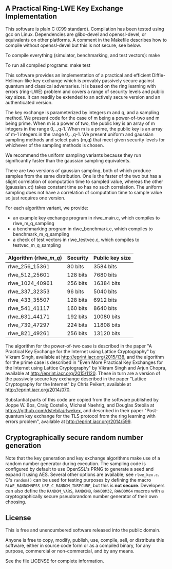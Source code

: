 A Practical Ring-LWE Key Exchange Implementation
------------------------------------------------

This software is plain C (C99 standard). Compilation has been tested using gcc on Linux. Dependencies are glibc-devel and openssl-devel, or equivalents on other platforms. A comment in the Makefile describes how to compile without openssl-devel but this is not secure, see below.

To compile everything (simulator, benchmarking, and test vectors): 
make

To run all compiled programs:
make test


This software provides an implementation of a practical and efficient Diffie-Hellman-like key exchange which is provably passively secure against quantum and classical adversaries. It is based on the ring learning with errors (ring-LWE) problem and covers a range of security levels and public key sizes. It can readily be extended to an actively secure version and an authenticated version.

The key exchange is parameterized by integers m and q, and a sampling method. We present code for the case of m being a power-of-two and m being prime. When m is a power of two, the public key is an array of m integers in the range 0,..,q-1. When m is a prime, the public key is an array of m-1 integers in the range 0,..,q-1. We present uniform and gaussian sampling methods and select pairs (m,q) that meet given security levels for whichever of the sampling methods is chosen.

We recommend the uniform sampling variants because they run significantly faster than the gaussian sampling equivalents. 

There are two versions of gaussian sampling, both of which produce samples from the same distribution. One is the faster of the two but has a slight correlation of computation time to sampled value, whereas the other (gaussian_ct) takes constant time so has no such correlation. The uniform sampling does not have a correlation of computation time to sample value so just requires one version.

For each algorithm variant, we provide:
* an example key exchange program in rlwe_main.c, which compiles to rlwe_m_q_sampling
* a benchmarking program in rlwe_benchmark.c, which compiles to benchmark_m_q_sampling
* a check of test vectors in rlwe_testvec.c, which compiles to testvec_m_q_sampling

| Algorithm (rlwe_*m*_*q*) | Security   |    Public key size |
| ------------------------ | ---------- | ------------------ |
| rlwe_256_15361           |  80 bits   |    3584 bits       |
| rlwe_512_25601           | 128 bits   |    7680 bits       |
| rlwe_1024_40961          | 256 bits   |   16384 bits       |
| rlwe_337_32353           |  96 bits   |    5040 bits       |
| rlwe_433_35507           | 128 bits   |    6912 bits       |
| rlwe_541_41117           | 160 bits   |    8640 bits       |
| rlwe_631_44171           | 192 bits   |   10080 bits       |
| rlwe_739_47297           | 224 bits   |   11808 bits       |
| rlwe_821_49261           | 256 bits   |   13120 bits       |

The algorithm for the power-of-two case is described in the paper "A Practical Key Exchange for the Internet using Lattice Cryptography" by Vikram Singh, available at http://eprint.iacr.org/2015/138, and the algorithm for the prime case is described in "Even More Practical Key Exchanges for the Internet using Lattice Cryptography" by Vikram Singh and Arjun Chopra, available at http://eprint.iacr.org/2015/1120. These in turn are a version of the passively secure key exchange described in the paper "Lattice Cryptography for the Internet" by Chris Peikert, available at http://eprint.iacr.org/2014/070.

Substantial parts of this code are copied from the software published by Joppe W. Bos, Craig Costello, Michael Naehrig, and Douglas Stebila at https://github.com/dstebila/rlwekex, and described in their paper "Post-quantum key exchange for the TLS protocol from the ring learning with errors problem", available at http://eprint.iacr.org/2014/599.


Cryptographically secure random number generation
-------------------------------------------------
Note that the key generation and key exchange algorithms make use of a random number generator during execution.  The sampling code is configured by default to use OpenSSL's PRNG to generate a seed and expand it using AES.  Several other options are available; see `rlwe_kex.c`.  C's `random()` can be used for testing purposes by defining the macro `RLWE_RANDOMNESS_USE_C_RANDOM_INSECURE`, but this is **not secure**.  Developers can also define the `RANDOM_VARS`, `RANDOM8`, `RANDOM32`, `RANDOM64` macros with a cryptographically secure pseudorandom number generator of their own choosing.  

License
-------
This is free and unencumbered software released into the public domain.

Anyone is free to copy, modify, publish, use, compile, sell, or distribute this software, either in source code form or as a compiled binary, for any purpose, commercial or non-commercial, and by any means.

See the file LICENSE for complete information.
